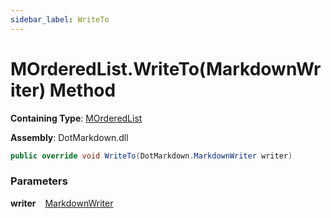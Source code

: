 ```yaml
---
sidebar_label: WriteTo
---
```


# MOrderedList\.WriteTo\(MarkdownWriter\) Method

**Containing Type**: [MOrderedList](../index.md)

**Assembly**: DotMarkdown\.dll

```csharp
public override void WriteTo(DotMarkdown.MarkdownWriter writer)
```

### Parameters

**writer** &ensp; [MarkdownWriter](../../../MarkdownWriter/index.md)
